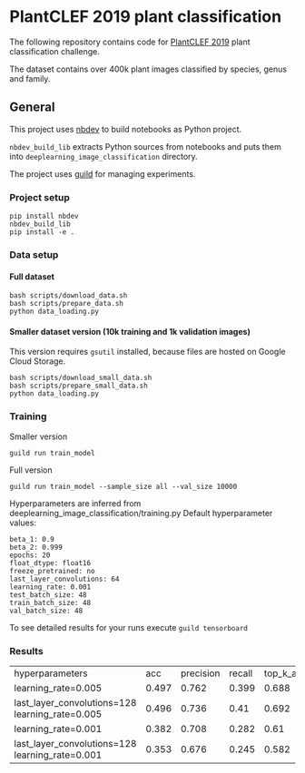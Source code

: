 # PlantCLEF 2019 plant classification

The following repository contains code for [PlantCLEF 2019](https://www.imageclef.org/PlantCLEF2019) plant classification challenge.

The dataset contains over 400k plant images classified by species, genus and family.


## General

This project uses [nbdev](https://github.com/fastai/nbdev) to build notebooks as Python project.

`nbdev_build_lib` extracts Python sources from notebooks and puts them into `deeplearning_image_classification` directory.

The project uses [guild](https://guild.ai/) for managing experiments.

### Project setup
```
pip install nbdev
nbdev_build_lib
pip install -e .
```


### Data setup

#### Full dataset
```
bash scripts/download_data.sh
bash scripts/prepare_data.sh
python data_loading.py 
```

#### Smaller dataset version (10k training and 1k validation images)

This version requires `gsutil` installed, because files are hosted on Google Cloud Storage.

```
bash scripts/download_small_data.sh
bash scripts/prepare_small_data.sh
python data_loading.py 
```



### Training

Smaller version
```
guild run train_model
```

Full version

```
guild run train_model --sample_size all --val_size 10000
```

Hyperparameters are inferred from deeplearning_image_classification/training.py
Default hyperparameter values:
```
beta_1: 0.9
beta_2: 0.999
epochs: 20
float_dtype: float16
freeze_pretrained: no
last_layer_convolutions: 64
learning_rate: 0.001
test_batch_size: 48
train_batch_size: 48
val_batch_size: 48
```

To see detailed results for your runs execute `guild tensorboard`

### Results

|                                                 |       |           |        |                | 
|-------------------------------------------------|-------|-----------|--------|----------------| 
| hyperparameters                                 | acc   | precision | recall | top_k_accuracy | 
| learning_rate=0.005                             | 0.497 | 0.762     | 0.399  | 0.688          | 
| last_layer_convolutions=128 learning_rate=0.005 | 0.496 | 0.736     | 0.41   | 0.692          | 
| learning_rate=0.001                             | 0.382 | 0.708     | 0.282  | 0.61           | 
| last_layer_convolutions=128 learning_rate=0.001 | 0.353 | 0.676     | 0.245  | 0.582          | 
